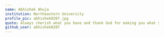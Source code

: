 ```yaml
---
name: Abhishek Ahuja
institution: Northeastern University
profile_pic: abhishek0207.jpg
quote: Always cherish what you have and thank God for making you what you are!
github_user: abhishek0207
---
```

